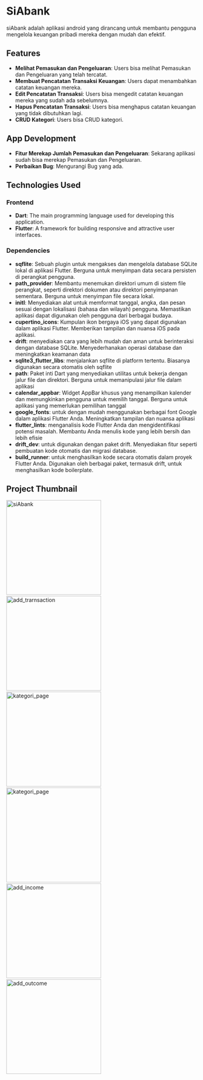 # SiAbank

siAbank adalah aplikasi android yang dirancang untuk membantu pengguna mengelola keuangan pribadi mereka dengan mudah dan efektif.

## Features
- **Melihat Pemasukan dan Pengeluaran**: Users bisa melihat Pemasukan dan Pengeluaran yang telah tercatat.
- **Membuat Pencatatan Transaksi Keuangan**: Users dapat menambahkan catatan keuangan mereka.
- **Edit Pencatatan Transaksi**: Users bisa mengedit catatan keuangan mereka yang sudah ada sebelumnya.
- **Hapus Pencatatan Transaksi**: Users bisa menghapus catatan keuangan yang tidak dibutuhkan lagi.
- **CRUD Kategori**: Users bisa CRUD kategori.

## App Development
- **Fitur Merekap Jumlah Pemasukan dan Pengeluaran**: Sekarang aplikasi sudah bisa merekap Pemasukan dan Pengeluaran.
- **Perbaikan Bug**: Mengurangi Bug yang ada.

## Technologies Used

### Frontend
- **Dart**: The main programming language used for developing this application.
- **Flutter**: A framework for building responsive and attractive user interfaces.

### Dependencies
- **sqflite**: Sebuah plugin untuk mengakses dan mengelola database SQLite lokal di aplikasi Flutter. Berguna untuk menyimpan data secara persisten di perangkat pengguna.
- **path_provider**: Membantu menemukan direktori umum di sistem file perangkat, seperti direktori dokumen atau direktori penyimpanan sementara. Berguna untuk menyimpan file secara lokal.
- **initl**: Menyediakan alat untuk memformat tanggal, angka, dan pesan sesuai dengan lokalisasi (bahasa dan wilayah) pengguna. Memastikan aplikasi dapat digunakan oleh pengguna dari berbagai budaya.
- **cupertino_icons**:  Kumpulan ikon bergaya iOS yang dapat digunakan dalam aplikasi Flutter. Memberikan tampilan dan nuansa iOS pada aplikasi.
- **drift**: menyediakan cara yang lebih mudah dan aman untuk berinteraksi dengan database SQLite. Menyederhanakan operasi database dan meningkatkan keamanan data
- **sqlite3_flutter_libs**: menjalankan sqflite di platform tertentu. Biasanya digunakan secara otomatis oleh sqflite
- **path**: Paket inti Dart yang menyediakan utilitas untuk bekerja dengan jalur file dan direktori. Berguna untuk memanipulasi jalur file dalam aplikasi
- **calendar_appbar**: Widget AppBar khusus yang menampilkan kalender dan memungkinkan pengguna untuk memilih tanggal. Berguna untuk aplikasi yang memerlukan pemilihan tanggal
- **google_fonts**: untuk dengan mudah menggunakan berbagai font Google dalam aplikasi Flutter Anda. Meningkatkan tampilan dan nuansa aplikasi
- **flutter_lints**: menganalisis kode Flutter Anda dan mengidentifikasi potensi masalah. Membantu Anda menulis kode yang lebih bersih dan lebih efisie
- **drift_dev**:  untuk digunakan dengan paket drift. Menyediakan fitur seperti pembuatan kode otomatis dan migrasi database.
- **build_runner**: untuk menghasilkan kode secara otomatis dalam proyek Flutter Anda. Digunakan oleh berbagai paket, termasuk drift, untuk menghasilkan kode boilerplate.

## Project Thumbnail 

<p float="left">
    <img src="./docs/img/home_pages.png" alt="siAbank" width="250">
    &nbsp;&nbsp;
    <img src="./docs/img/add_transaction.png" alt="add_trarnsaction" width="250">
    &nbsp;&nbsp;
    <img src="./docs/img/kategori_page.png" alt="kategori_page" width="250">
    &nbsp;&nbsp;
    <img src="./docs/img/edit_kategori.png" alt="kategori_page" width="250">
    &nbsp;&nbsp;
    <img src="./docs/img/add_income.png" alt="add_income" width="250">
    &nbsp;&nbsp;
    <img src="./docs/img/add_outcome.png" alt="add_outcome" width="250">
</p>
